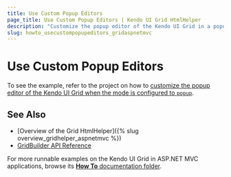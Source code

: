 ```yaml
---
title: Use Custom Popup Editors
page_title: Use Custom Popup Editors | Kendo UI Grid HtmlHelper
description: "Customize the popup editor of the Kendo UI Grid in a popup mode."
slug: howto_usecustompopupeditors_gridaspnetmvc
---
```


# Use Custom Popup Editors

To see the example, refer to the project on how to [customize the popup editor of the Kendo UI Grid when the mode is configured to `popup`](https://github.com/telerik/ui-for-aspnet-mvc-examples/tree/master/grid/custom-popup-editor).

## See Also

* [Overview of the Grid HtmlHelper]({% slug overview_gridhelper_aspnetmvc %})
* [GridBuilder API Reference](/api/Kendo.Mvc.UI.Fluent/GridBuilder)

For more runnable examples on the Kendo UI Grid in ASP.NET MVC applications, browse its [**How To** documentation folder](/helpers/grid/how-to/Appearance/).

